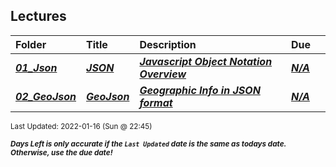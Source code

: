 ## Lectures

| Folder | Title | Description | Due |  |
|:------|:------|:------|:------|:-----:|
| ***<a href="https://github.com/rugbyprof/4553-Spatial-DS/tree/master/Lectures/01_Json">01_Json</a>*** | ***<a href="https://github.com/rugbyprof/4553-Spatial-DS/tree/master/Lectures/01_Json"> JSON </a>*** | ***<a href="https://github.com/rugbyprof/4553-Spatial-DS/tree/master/Lectures/01_Json"> Javascript Object Notation Overview</a>*** | ***<a href="https://github.com/rugbyprof/4553-Spatial-DS/tree/master/Lectures/01_Json">N/A</a>*** |  |
| ***<a href="https://github.com/rugbyprof/4553-Spatial-DS/tree/master/Lectures/02_GeoJson">02_GeoJson</a>*** | ***<a href="https://github.com/rugbyprof/4553-Spatial-DS/tree/master/Lectures/02_GeoJson"> GeoJson </a>*** | ***<a href="https://github.com/rugbyprof/4553-Spatial-DS/tree/master/Lectures/02_GeoJson"> Geographic Info in JSON format</a>*** | ***<a href="https://github.com/rugbyprof/4553-Spatial-DS/tree/master/Lectures/02_GeoJson">N/A</a>*** |  |

<sup>Last Updated: 2022-01-16 (Sun @ 22:45)</sup> 

<sup>***Days Left is only accurate if the `Last Updated` date is the same as todays date. Otherwise, use the due date!***</sup> 